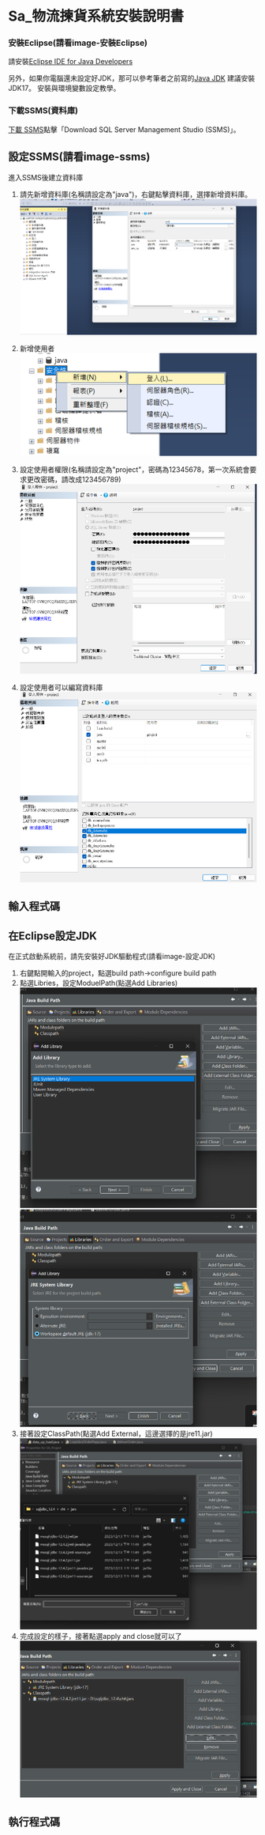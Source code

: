 # Sa_物流揀貨系統安裝說明書
### 安裝Eclipse(請看image-安裝Eclipse)

請安裝[Eclipse IDE for Java Developers](https://www.eclipse.org/downloads/download.php?file=/technology/epp/downloads/release/2024-12/R/eclipse-java-2024-12-R-win32-x86_64.zip)

另外，如果你電腦還未設定好JDK，那可以參考筆者之前寫的[Java JDK](https://www.kjnotes.com/devtools/35) 建議安裝JDK17。
安裝與環境變數設定教學。
### 下載SSMS(資料庫)

[下載 SSMS](https://learn.microsoft.com/en-us/sql/ssms/download-sql-server-management-studio-ssms?view=sql-server-ver16)點擊「Download SQL Server Management Studio (SSMS)」。
## 設定SSMS(請看image-ssms)

進入SSMS後建立資料庫
1. 請先新增資料庫(名稱請設定為"java")，右鍵點擊資料庫，選擇新增資料庫。
![建立java資料庫](image/ssms/建立java資料庫.png)

2. 新增使用者
![新增使用者](image/ssms/新增使用者畫面.png)
3. 設定使用者權限(名稱請設定為"project"，密碼為12345678，第一次系統會要求更改密碼，請改成123456789)
![授予權限1](image/ssms/使用者權限授予(1).png)

4. 設定使用者可以編寫資料庫
![授予權限2](image/ssms/使用者權限授予(2).png)
## 輸入程式碼


## 在Eclipse設定JDK

在正式啟動系統前，請先安裝好JDK驅動程式(請看image-設定JDK)
1. 右鍵點開輸入的project，點選build path->configure build path
2. 點選Libries，設定ModuelPath(點選Add Libraries)
![設定moduelPath(1)](image/設定JDK/Module(1)設定.png)
![設定ModuelPath(2)](image/設定JDK/Module設定(2).png)
3. 接著設定ClassPath(點選Add External，這邊選擇的是jre11.jar)
![設定ClassPath](image/設定JDK/ClassPath選定Jar版本.png)
4. 完成設定的樣子，接著點選apply and close就可以了
![完成設定的樣子](image/設定JDK/完整設定的樣子.png)

## 執行程式碼

